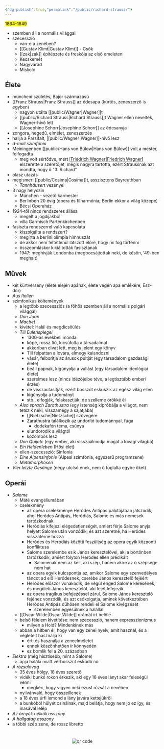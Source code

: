 ```yaml
---
{"dg-publish":true,"permalink":"/public/richard-strauss/"}
---
```


<mark>1864-1949</mark>

- szemben áll a normális világgal
- szecesszió
	- van-e a zenében?
	- [[Gustav Klimt\|Gustav Klimt]] - Csók
	- [[zak\|zak]] építészete és freskója az első emeleten
	- Kecskemét
	- Nagyvárad
	- Miskolc
## Élete
- müncheni születés, Bajor származású
- [[Franz Strauss\|Franz Strauss]] az édesapa (kürtös, zeneszerző is egyben)
	- nagyon utálta [[public/Wagner\|Wagner]]t
	- [[public/Richard Strauss\|Richard Strauss]]t Wagner ellen nevelték, Wagner-hívő lett
	- [[Josephine Schorr\|Josephine Schorr]] az édesanyja
- zongora, hegedű, elmélet, zeneszerzés
- hallja a Parsifalt, [[public/Wagner\|Wagner]]-hívő lesz
- *d-moll szimfónia*
- Meiningenben [[public/Hans von Bülow\|Hans von Bülow]] volt a mester, felfogadta
	- meg volt sértődve, mert [[Friedrich Wagner\|Friedrich Wagner]](?) elszerette a szeretőjét, mégis nagyra tartotta, ezért Straussnak azt mondta, hogy ő "3. Richard"
- olasz utazás
- megismeri [[public/Cosima\|Cosima]]t, asszisztens Bayreuthban
	- *Tannhäuser*t vezényel
- 3 nagy helyszín
	- München - vezető karmester
	- Berlinben 20 évig (opera és filharmónia; Berlin ekkor a világ közepe)
	- Bécsi Operaház
- 1924-től nincs rendszeres állása
	- megélt a jogdíjakból
	- villa Garmisch Partenkirchenben
- fasiszta rendszerrel való kapcsolata
	- kiszolgálta a rendszert?
	- megírta a berlini olimpia himnuszát
	- de akkor nem feltétlenül látszott előre, hogy mi fog történni
	- összeomláskor kikiáltották fasisztának
	- 1947: meghívják Londonba (megbocsájtottak neki, de későn, '49-ben meghalt)
## Művek
- két kürtverseny (élete elején apának, élete végén apa emlékére, Esz-dúr)
- *Aus Italien*
- szimfonikus költemények
	- a legtöbb szecessziós (a főhős szemben áll a normális polgári világgal)
	- *Don Juan*
	- *Macbet*
	- kivétel: Halál és megdicsőülés
	- *Till Eulenspiegel*
		- 1300-as évekbeli monda
		- kópé, rossz fiú, kicsúfolta a társadalmat
		- akkoriban divat lett, meg is jelent egy könyv
		- Till felpattan a lovára, elmegy kalandozni
		- vásár, felborítja az árusok pultját (egy társadalom gazdasági élete)
		- beáll papnak, kigúnyolja a vallást (egy társadalom ideológiai élete)
		- szerelmes lesz (nincs idézőjelbe téve, a legtisztább emberi érzés)
		- de visszautasítják, ezért bosszút esküszik az egész világ ellen
		- kigúnyolja a tudományt
		- stb., elfogják, felakasztják, de szelleme örökké él
	- *Also sprach Zarathustra* (egy istenség kipróbálja a világot, nem tetszik neki, visszamegy a sajátjába)
		- [[Nietzsche\|Nietzsche]] szövegére
		- Zarathustra találkozik az undorító tudománnyal, fúga
			- dodekafón téma, csúnya
		- elundorodik a világtól
		- közömbös lesz
	- *Don Quijote* (egy ember, aki visszaálmodja magát a lovagi világba)
	- *Ein Heldenleben* (Hősi élet)
	- ellen-szecesszió: Sinfonia
	- *Eine Alpensinfonie* (Alpesi szimfónia, egyszerű programzene)
	- *Metamorphosen*
- *Vier letzte Gesänge* (négy utolsó ének, nem ő foglalta egybe őket)
## Operái
- *Salome*
	- Máté evangéliumában
	- cselekmény
		- az opera cselekménye Heródes Antipás palotájában játszódik, ahol Heródes Antipás, Heródiás, Salome és más nemesek tartózkodnak
		- Heródiás kifejezi elégedetlenségét, amiért férje Salome anyja helyett Salome után vonzódik, és azt szeretné, ha Heródes visszatérne hozzá
		- Heródes és Heródiás közötti feszültség az opera egyik központi konfliktusa
		- Salome szerelembe esik János keresztelővel, aki a börtönben tartózkodik, amiért folyton Heródes ellen prédikált
			- Salomenak nem az kell, aki szép, hanem akire az ő szépsége nem hat
		- az opera egyik kulcspontja az, amikor Salome egy szenvedélyes táncot ad elő Heródesnek, cserébe János keresztelő fejéért
		- Heródes először vonakodik, de végül enged Salome kérésének, és megöleti János keresztelőt, aki fejét lefejezik
		- az opera tragikus befejezéssel zárul, Salome János keresztelő fejéhez vonzódik, és azt csókolgatja, aminek következtében Heródes Antipás dühösen rendeli el Salome kivégzését
			- szerelemben egyesülnek a halállal
	- [[Oscar Wilde\|Oscar Wilde]] drámát írt belőle
	- belső félelem kivetítése: nem szecesszió, hanem expresszionizmus
		- milyen a Hold? Mindenkinek más
	- abban a hitben él, hogy van egy zenei nyelv, amit használ, és a végleteit használja ki
		- érti és használja a zeneelméletet
		- ennek köszönhetően ír könnyedén
		- ez bomlik fel a 20. században
- *Elektra* (még hisztisebb, mint a Salome)
	- apja halála miatt vérbosszút esküdő nő
- *A rózsalovag*
	- 35 éves hölgy, 18 éves szerető
	- vidéki bunkó rokon érkezik, aki egy 16 éves lányt akar feleségül venni
		- megkéri, hogy vigyen neki ezüst rózsát a nevében
	- nyilvánvaló, hogy összeillenek
	- a 18 éves úrfi lemond a lány javára kettejükről
	- a bunkóból hülyét csinálnak, majd belátja, hogy nem jó ez így, és inasával lelép
- *Az árnyék nélküli asszony*
- *A hallgatag asszony*
- a többi szép zene, de rossz libretto



#
<p style="text-align: center;"><img src="https://chart.googleapis.com/chart?cht=qr&chl=https://notes.andrasdenes.com/richard-strauss&chs=180x180&choe=UTF-8&chld=L|2" alt="qr code"></p>

